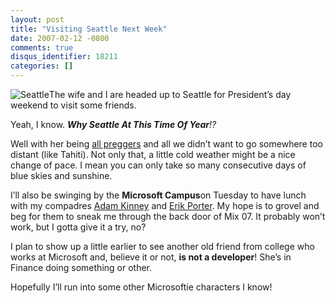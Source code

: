 ```yaml
---
layout: post
title: "Visiting Seattle Next Week"
date: 2007-02-12 -0800
comments: true
disqus_identifier: 18211
categories: []
---
```

![Seattle](http://haacked.com/images/seattle.jpg)The wife and I are
headed up to Seattle for President’s day weekend to visit some friends.

Yeah, I know. ***Why Seattle At This Time Of Year**!?*

Well with her being [all
preggers](http://haacked.com/archive/2006/11/05/World_Domination_Phase_1_Commenced.aspx "It's a boy!")
and all we didn’t want to go somewhere too distant (like Tahiti). Not
only that, a little cold weather might be a nice change of pace. I mean
you can only take so many consecutive days of blue skies and sunshine.

I’ll also be swinging by the **Microsoft Campus**on Tuesday to have
lunch with my compadres [Adam
Kinney](http://adamkinney.com/ "Devigner at Work") and [Erik
Porter](http://weblogs.asp.net/eporter/ "Erik Porter’s Blog"). My hope
is to grovel and beg for them to sneak me through the back door of Mix
07. It probably won’t work, but I gotta give it a try, no?

I plan to show up a little earlier to see another old friend from
college who works at Microsoft and, believe it or not, **is not a
developer**! She’s in Finance doing something or other.

Hopefully I’ll run into some other Microsoftie characters I know!

